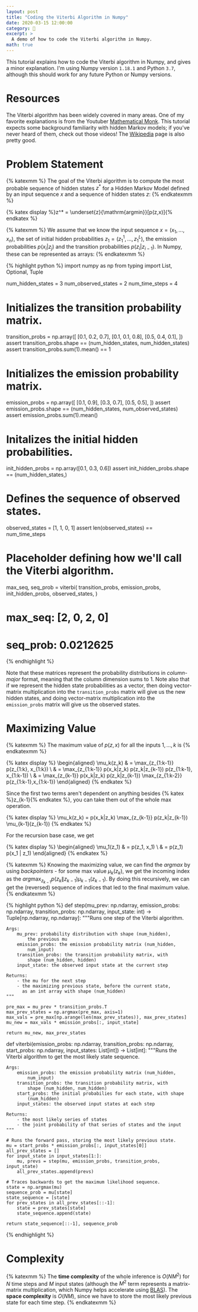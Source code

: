 ```yaml
---
layout: post
title: "Coding the Viterbi Algorithm in Numpy"
date: 2020-03-15 12:00:00
category: 🔨
excerpt: >
  A demo of how to code the Viterbi algorithm in Numpy.
math: true
---
```


This tutorial explains how to code the Viterbi algorithm in Numpy, and gives a minor explanation. I'm using Numpy version `1.18.1` and Python `3.7`, although this should work for any future Python or Numpy versions.

# Resources

The Viterbi algorithm has been widely covered in many areas. One of my favorite explanations is from the Youtuber [Mathematical Monk][mathematical-monk]. This tutorial expects some background familiarity with hidden Markov models; if you've never heard of them, check out those videos! The [Wikipedia][wikipedia] page is also pretty good.

# Problem Statement

{% katexmm %}
The goal of the Viterbi algorithm is to compute the most probable sequence of hidden states $z^*$ for a Hidden Markov Model defined by an input sequence $x$ and a sequence of hidden states $z$:
{% endkatexmm %}

{% katex display %}z^* = \underset{z}{\mathrm{argmin}}[p(z,x)]{% endkatex %}

{% katexmm %}
We assume that we know the input sequence $x = (x_1, ..., x_n)$, the set of initial hidden probabilities $z_1 = (z_1^1, ..., z_1^L)$, the emission probabilities $p(x_i | z_j)$ and the transition probabilities $p(z_i | z_{i-1})$. In Numpy, these can be represented as arrays:
{% endkatexmm %}

{% highlight python %}
import numpy as np
from typing import List, Optional, Tuple

num_hidden_states = 3
num_observed_states = 2
num_time_steps = 4

# Initializes the transition probability matrix.
transition_probs = np.array([
    [0.1, 0.2, 0.7],
    [0.1, 0.1, 0.8],
    [0.5, 0.4, 0.1],
])
assert transition_probs.shape == (num_hidden_states, num_hidden_states)
assert transition_probs.sum(1).mean() == 1

# Initializes the emission probability matrix.
emission_probs = np.array([
    [0.1, 0.9],
    [0.3, 0.7],
    [0.5, 0.5],
])
assert emission_probs.shape == (num_hidden_states, num_observed_states)
assert emission_probs.sum(1).mean()

# Initalizes the initial hidden probabilities.
init_hidden_probs = np.array([0.1, 0.3, 0.6])
assert init_hidden_probs.shape == (num_hidden_states,)

# Defines the sequence of observed states.
observed_states = [1, 1, 0, 1]
assert len(observed_states) == num_time_steps

# Placeholder defining how we'll call the Viterbi algorithm.
max_seq, seq_prob = viterbi(
    transition_probs,
    emission_probs,
    init_hidden_probs,
    observed_states,
)
# max_seq: [2, 0, 2, 0]
# seq_prob: 0.0212625
{% endhighlight %}

Note that these matrices represent the probability distributions in *column-major* format, meaning that the column dimension sums to 1. Note also that if we represent the hidden state probabilities as a vector, then doing vector-matrix multiplication into the `transition_probs` matrix will give us the new hidden states, and doing vector-matrix multiplication into the `emission_probs` matrix will give us the observed states.

# Maximizing Value

{% katexmm %}
The maximum value of $p(z, x)$ for all the inputs $1, ..., k$ is
{% endkatexmm %}

{% katex display %}
\begin{aligned}
\mu_k(z_k) & = \max_{z_{1:k-1}} p(z_{1:k}, x_{1:k}) \\
& = \max_{z_{1:k-1}} p(x_k|z_k) p(z_k|z_{k-1}) p(z_{1:k-1}, x_{1:k-1}) \\
& = \max_{z_{k-1}} p(x_k|z_k) p(z_k|z_{k-1}) \max_{z_{1:k-2}} p(z_{1:k-1},x_{1:k-1})
\end{aligned}
{% endkatex %}

Since the first two terms aren't dependent on anything besides {% katex %}z_{k-1}{% endkatex %}, you can take them out of the whole max operation.

{% katex display %}
\mu_k(z_k) = p(x_k|z_k) \max_{z_{k-1}} p(z_k|z_{k-1}) \mu_{k-1}(z_{k-1})
{% endkatex %}

For the recursion base case, we get

{% katex display %}
\begin{aligned}
\mu_1(z_1) & = p(z_1, x_1) \\
& = p(z_1) p(x_1 | z_1)
\end{aligned}
{% endkatex %}

{% katexmm %}
Knowing the maximizing value, we can find the *argmax* by using *backpointers* - for some max value $\mu_k(z_k)$, we get the incoming index as the $arg \max_{z_{k-1}} p(z_k \| z_{k-1}) \mu_{k-1}(z_{k-1})$. By doing this recursively, we can get the (reversed) sequence of indices that led to the final maximum value.
{% endkatexmm %}

{% highlight python %}
def step(mu_prev: np.ndarray,
         emission_probs: np.ndarray,
         transition_probs: np.ndarray,
         input_state: int) -> Tuple[np.ndarray, np.ndarray]:
    """Runs one step of the Viterbi algorithm.
    
    Args:
        mu_prev: probability distribution with shape (num_hidden),
            the previous mu
        emission_probs: the emission probability matrix (num_hidden,
            num_input)
        transition_probs: the transition probability matrix, with
            shape (num_hidden, hidden)
        input_state: the observed input state at the current step
    
    Returns:
        - the mu for the next step
        - the maximizing previous state, before the current state,
          as an int array with shape (num_hidden)
    """
    
    pre_max = mu_prev * transition_probs.T
    max_prev_states = np.argmax(pre_max, axis=1)
    max_vals = pre_max[np.arange(len(max_prev_states)), max_prev_states]
    mu_new = max_vals * emission_probs[:, input_state]
    
    return mu_new, max_prev_states


def viterbi(emission_probs: np.ndarray,
            transition_probs: np.ndarray,
            start_probs: np.ndarray,
            input_states: List[int]) -> List[int]:
    """Runs the Viterbi algorithm to get the most likely state sequence.
    
    Args:
        emission_probs: the emission probability matrix (num_hidden,
            num_input)
        transition_probs: the transition probability matrix, with
            shape (num_hidden, num_hidden)
        start_probs: the initial probabilies for each state, with shape
            (num_hidden)
        input_states: the observed input states at each step
    
    Returns:
        - the most likely series of states
        - the joint probability of that series of states and the input
    """
    
    # Runs the forward pass, storing the most likely previous state.
    mu = start_probs * emission_probs[:, input_states[0]]
    all_prev_states = []
    for input_state in input_states[1:]:
        mu, prevs = step(mu, emission_probs, transition_probs, input_state)
        all_prev_states.append(prevs)
    
    # Traces backwards to get the maximum likelihood sequence.
    state = np.argmax(mu)
    sequence_prob = mu[state]
    state_sequence = [state]
    for prev_states in all_prev_states[::-1]:
        state = prev_states[state]
        state_sequence.append(state)
    
    return state_sequence[::-1], sequence_prob
{% endhighlight %}

# Complexity

{% katexmm %}
The **time complexity** of the whole inference is $O(N M^2)$ for $N$ time steps and $M$ input states (although the $M^2$ term represents a matrix-matrix multiplication, which Numpy helps accelerate using [BLAS][blas-wikipedia]). The **space complexity** is $O(N M)$, since we have to store the most likely previous state for each time step.
{% endkatexmm %}

[mathematical-monk]: https://www.youtube.com/watch?v=RwwfUICZLsA&list=PLD0F06AA0D2E8FFBA&index=105
[wikipedia]: https://en.wikipedia.org/wiki/Viterbi_algorithm
[blas-wikipedia]: https://en.wikipedia.org/wiki/Basic_Linear_Algebra_Subprograms
